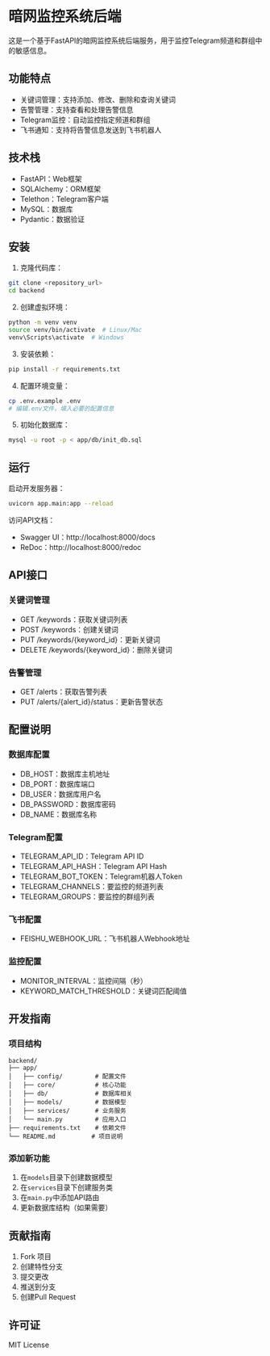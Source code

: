 # 暗网监控系统后端

这是一个基于FastAPI的暗网监控系统后端服务，用于监控Telegram频道和群组中的敏感信息。

## 功能特点

- 关键词管理：支持添加、修改、删除和查询关键词
- 告警管理：支持查看和处理告警信息
- Telegram监控：自动监控指定频道和群组
- 飞书通知：支持将告警信息发送到飞书机器人

## 技术栈

- FastAPI：Web框架
- SQLAlchemy：ORM框架
- Telethon：Telegram客户端
- MySQL：数据库
- Pydantic：数据验证

## 安装

1. 克隆代码库：
```bash
git clone <repository_url>
cd backend
```

2. 创建虚拟环境：
```bash
python -m venv venv
source venv/bin/activate  # Linux/Mac
venv\Scripts\activate  # Windows
```

3. 安装依赖：
```bash
pip install -r requirements.txt
```

4. 配置环境变量：
```bash
cp .env.example .env
# 编辑.env文件，填入必要的配置信息
```

5. 初始化数据库：
```bash
mysql -u root -p < app/db/init_db.sql
```

## 运行

启动开发服务器：
```bash
uvicorn app.main:app --reload
```

访问API文档：
- Swagger UI：http://localhost:8000/docs
- ReDoc：http://localhost:8000/redoc

## API接口

### 关键词管理

- GET /keywords：获取关键词列表
- POST /keywords：创建关键词
- PUT /keywords/{keyword_id}：更新关键词
- DELETE /keywords/{keyword_id}：删除关键词

### 告警管理

- GET /alerts：获取告警列表
- PUT /alerts/{alert_id}/status：更新告警状态

## 配置说明

### 数据库配置

- DB_HOST：数据库主机地址
- DB_PORT：数据库端口
- DB_USER：数据库用户名
- DB_PASSWORD：数据库密码
- DB_NAME：数据库名称

### Telegram配置

- TELEGRAM_API_ID：Telegram API ID
- TELEGRAM_API_HASH：Telegram API Hash
- TELEGRAM_BOT_TOKEN：Telegram机器人Token
- TELEGRAM_CHANNELS：要监控的频道列表
- TELEGRAM_GROUPS：要监控的群组列表

### 飞书配置

- FEISHU_WEBHOOK_URL：飞书机器人Webhook地址

### 监控配置

- MONITOR_INTERVAL：监控间隔（秒）
- KEYWORD_MATCH_THRESHOLD：关键词匹配阈值

## 开发指南

### 项目结构

```
backend/
├── app/
│   ├── config/         # 配置文件
│   ├── core/           # 核心功能
│   ├── db/             # 数据库相关
│   ├── models/         # 数据模型
│   ├── services/       # 业务服务
│   └── main.py         # 应用入口
├── requirements.txt    # 依赖文件
└── README.md          # 项目说明
```

### 添加新功能

1. 在`models`目录下创建数据模型
2. 在`services`目录下创建服务类
3. 在`main.py`中添加API路由
4. 更新数据库结构（如果需要）

## 贡献指南

1. Fork 项目
2. 创建特性分支
3. 提交更改
4. 推送到分支
5. 创建Pull Request

## 许可证

MIT License 